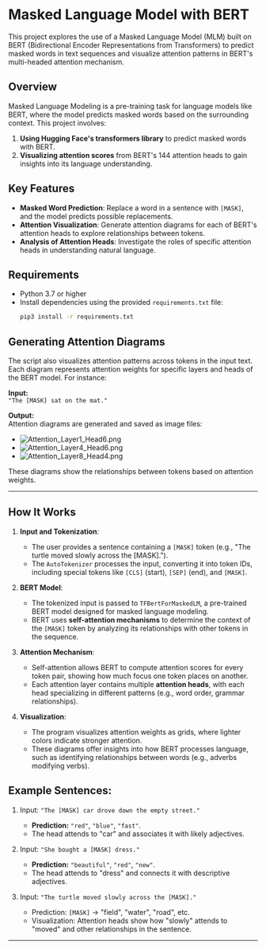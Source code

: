 # Masked Language Model with BERT

This project explores the use of a Masked Language Model (MLM) built on BERT (Bidirectional Encoder Representations from Transformers) to predict masked words in text sequences and visualize attention patterns in BERT's multi-headed attention mechanism.

## Overview

Masked Language Modeling is a pre-training task for language models like BERT, where the model predicts masked words based on the surrounding context. This project involves:
1. **Using Hugging Face's transformers library** to predict masked words with BERT.
2. **Visualizing attention scores** from BERT's 144 attention heads to gain insights into its language understanding.

## Key Features

- **Masked Word Prediction**: Replace a word in a sentence with `[MASK]`, and the model predicts possible replacements.
- **Attention Visualization**: Generate attention diagrams for each of BERT's attention heads to explore relationships between tokens.
- **Analysis of Attention Heads**: Investigate the roles of specific attention heads in understanding natural language.

## Requirements

- Python 3.7 or higher
- Install dependencies using the provided `requirements.txt` file:
  ```bash
  pip3 install -r requirements.txt
## Generating Attention Diagrams
The script also visualizes attention patterns across tokens in the input text. Each diagram represents attention weights for specific layers and heads of the BERT model. For instance:

**Input:**  
`"The [MASK] sat on the mat."`

**Output:**  
Attention diagrams are generated and saved as image files:  
- ![Attention_Layer1_Head6.png](Attention_Layer1_Head6.png)
- ![Attention_Layer4_Head6.png](Attention_Layer4_Head6.png)
- ![Attention_Layer8_Head4.png](Attention_Layer8_Head4.png)  

These diagrams show the relationships between tokens based on attention weights.

---


## How It Works

1. **Input and Tokenization**:
   - The user provides a sentence containing a `[MASK]` token (e.g., "The turtle moved slowly across the [MASK].").
   - The `AutoTokenizer` processes the input, converting it into token IDs, including special tokens like `[CLS]` (start), `[SEP]` (end), and `[MASK]`.

2. **BERT Model**:
   - The tokenized input is passed to `TFBertForMaskedLM`, a pre-trained BERT model designed for masked language modeling.
   - BERT uses **self-attention mechanisms** to determine the context of the `[MASK]` token by analyzing its relationships with other tokens in the sequence.

3. **Attention Mechanism**:
   - Self-attention allows BERT to compute attention scores for every token pair, showing how much focus one token places on another.
   - Each attention layer contains multiple **attention heads**, with each head specializing in different patterns (e.g., word order, grammar relationships).

4. **Visualization**:
   - The program visualizes attention weights as grids, where lighter colors indicate stronger attention.
   - These diagrams offer insights into how BERT processes language, such as identifying relationships between words (e.g., adverbs modifying verbs).


## Example Sentences:
1. Input: `"The [MASK] car drove down the empty street."`  
   - **Prediction:** `"red"`, `"blue"`, `"fast"`.  
   - The head attends to "car" and associates it with likely adjectives.  

2. Input: `"She bought a [MASK] dress."`  
   - **Prediction:** `"beautiful"`, `"red"`, `"new"`.  
   - The head attends to "dress" and connects it with descriptive adjectives.

3. Input: `"The turtle moved slowly across the [MASK]."`
   - Prediction: `[MASK]` → "field", "water", "road", etc.  
   - Visualization: Attention heads show how "slowly" attends to "moved" and other relationships in the sentence.

---


